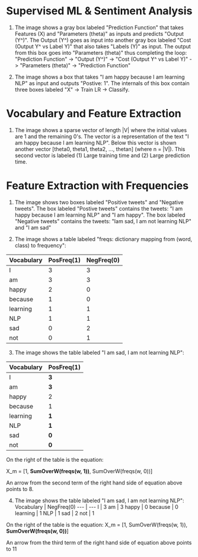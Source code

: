 # Supervised ML & Sentiment Analysis

1. The image shows a gray box labeled "Prediction Function" that takes Features (X) and "Parameters (theta)" as inputs and predicts "Output (Y^)". The Output (Y^) goes as input into another gray box labeled "Cost (Output Y^ vs Label Y)" that also takes "Labels (Y)" as input. The output from this box goes into "Parameters (theta)" thus completing the loop: "Prediction Function" -> "Output (Y^)" -> "Cost (Output Y^ vs Label Y)" -> "Parameters (theta)" -> "Prediction Function"

2. The image shows a box that takes "I am happy because I am learning NLP" as input and outputs "Postive: 1". The internals of this box contain three boxes labeled "X" -> Train LR -> Classify.

# Vocabulary and Feature Extraction

1. The image shows a sparse vector of length |V| where the initial values are 1 and the remaining 0's. The vector is a representation of the text "I am happy because I am learning NLP". Below this vector is shown another vector [theta0, theta1, theta2, ..., thetan] (where n = |V|). This second vector is labeled (1) Large training time and (2) Large prediction time.

# Feature Extraction with Frequencies

1. The image shows two boxes labeled "Positive tweets" and "Negative tweets". The box labeled "Postive tweets" contains the tweets: "I am happy because I am learning NLP" and "I am happy". The box labeled "Negative tweets" contains the tweets: "Iam sad, I am not learning NLP" and "I am sad"

2. The image shows a table labeled "freqs: dictionary mapping from (word, class) to frequency": 

| Vocabulary | PosFreq(1) | NegFreq(0) |
--- | --- | ---
I | 3 | 3
am | 3 | 3
happy | 2 | 0
because | 1 | 0
learning | 1 | 1
NLP | 1 | 1
sad | 0 | 2
not | 0 | 1

3. The image shows the table labeled "I am sad, I am not learning NLP":

| Vocabulary | PosFreq(1) |
 --- | --- 
 I | **3**
 am | **3**
 happy | 2
 because | 1
 learning | **1**
 NLP | **1**
 sad | **0**
 not | **0**
 
 On the right of the table is the equation:
 
 X_m = [1, **SumOverW(freqs(w, 1))**, SumOverW(freqs(w, 0))]
 
 An arrow from the second term of the right hand side of equation above points to 8.
 
 4. The image shows the table labeled "I am sad, I am not learning NLP":
 Vocabulary | NegFreq(0)
 --- | ---
 I | 3
 am | 3
 happy | 0
 because | 0
 learning | 1
 NLP | 1
 sad | 2
 not | 1
 
 On the right of the table is the equation:
 X_m = [1, SumOverW(freqs(w, 1)), **SumOverW(freqs(w, 0))**]
 
 An arrow from the third term of the right hand side of equation above points to 11
